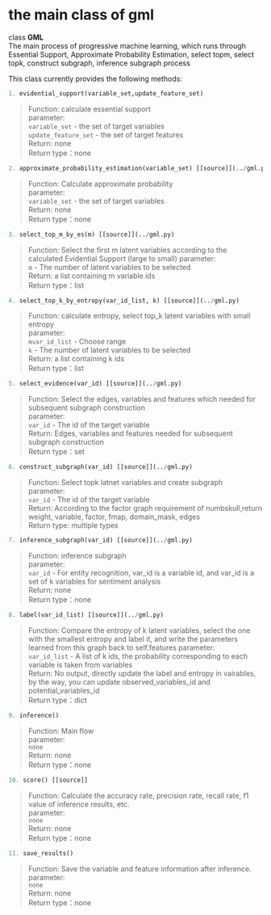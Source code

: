 # the main class of gml

class **GML**          
The main process of progressive machine learning, which runs through Essential Support, Approximate Probability Estimation, select topm, select topk, construct subgraph, inference subgraph process   


This class currently provides the following methods:  
```python
1. evidential_support(variable_set,update_feature_set)            
```
>Function: calculate essential support  
>parameter:  
> `variable_set` - the set of target variables    
> `update_feature_set` - the set of target features    
>Return: none            
>Return type：none          

```python
2. approximate_probability_estimation(variable_set) [[source]](../gml.py)            
```
>Function: Calculate approximate probability  
>parameter:  
> `variable_set` - the set of target variables      
>Return: none            
>Return type：none          
```python
3. select_top_m_by_es(m) [[source]](../gml.py)            
```
>Function: Select the first m latent variables according to the calculated Evidential Support (large to small)
>parameter:  
>`m` - The number of latent variables to be selected      
>Return: a list containing m variable ids             
>Return type：list
```python
4. select_top_k_by_entropy(var_id_list, k) [[source]](../gml.py)            
```
>Function: calculate entropy, select top_k latent variables with small entropy  
>parameter:  
> `mvar_id_list` - Choose range      
> `k` - The number of latent variables to be selected      
>Return: a list containing k ids           
>Return type：list
```python
5. select_evidence(var_id) [[source]](../gml.py)            
```
>Function: Select the edges, variables and features which needed for subsequent subgraph construction  
>parameter:  
> `var_id` - The id of the target variable    
>Return: Edges, variables and features needed for subsequent subgraph construction            
>Return type：set
```python
6. construct_subgraph(var_id) [[source]](../gml.py)            
```
>Function: Select topk latnet variables and create subgraph  
>parameter:  
> `var_id` - The id of the target variable         
>Return: According to the factor graph requirement of numbskull,return weight, variable, factor, fmap, domain_mask, edges           
>Return type: multiple types
```python
7. inference_subgraph(var_id) [[source]](../gml.py)            
```
>Function: inference subgraph  
>parameter:  
> `var_id` - For entity recognition, var_id is a variable id, and var_id is a set of k variables for sentiment analysis              
>Return: none            
>Return type：none          
```python
8. label(var_id_list) [[source]](../gml.py)            
```
>Function: Compare the entropy of k latent variables, select the one with the smallest entropy and label it, and write the parameters learned from this graph back to self.features
>parameter:  
> `var_id_list` - A list of k ids, the probability corresponding to each variable is taken from variables    
>Return: No output, directly update the label and entropy in vairables, by the way, you can update observed_variables_id and potential_variables_id  
>Return type：dict
```python
9. inference()        
```
>Function: Main flow      
>parameter:  
>`none`             
>Return: none            
>Return type：none            
```python
10. score() [[source]]          
```
>Function: Calculate the accuracy rate, precision rate, recall rate, f1 value of inference results, etc.  
>parameter:  
> `none`       
>Return: none            
>Return type：none            
```python
11. save_results()  
```      
>Function: Save the variable and feature information after inference.               
>parameter:  
> `none`  
>Return: none                     
>Return type：none            